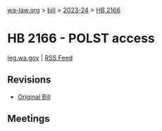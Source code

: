 [wa-law.org](/) > [bill](/bill/) > [2023-24](/bill/2023-24/) > [HB 2166](/bill/2023-24/hb/2166/)

# HB 2166 - POLST access
[leg.wa.gov](https://app.leg.wa.gov/billsummary?BillNumber=2166&Year=2023&Initiative=false) | [RSS Feed](./rss.xml)

## Revisions
* [Original Bill](1/)

## Meetings